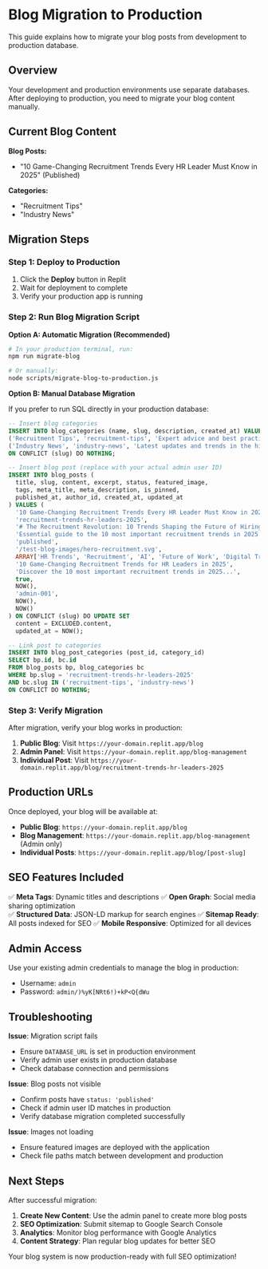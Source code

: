 # Blog Migration to Production

This guide explains how to migrate your blog posts from development to production database.

## Overview

Your development and production environments use separate databases. After deploying to production, you need to migrate your blog content manually.

## Current Blog Content

**Blog Posts:**
- "10 Game-Changing Recruitment Trends Every HR Leader Must Know in 2025" (Published)

**Categories:**
- "Recruitment Tips" 
- "Industry News"

## Migration Steps

### Step 1: Deploy to Production
1. Click the **Deploy** button in Replit
2. Wait for deployment to complete
3. Verify your production app is running

### Step 2: Run Blog Migration Script

**Option A: Automatic Migration (Recommended)**
```bash
# In your production terminal, run:
npm run migrate-blog

# Or manually:
node scripts/migrate-blog-to-production.js
```

**Option B: Manual Database Migration**

If you prefer to run SQL directly in your production database:

```sql
-- Insert blog categories
INSERT INTO blog_categories (name, slug, description, created_at) VALUES
('Recruitment Tips', 'recruitment-tips', 'Expert advice and best practices for successful recruitment', NOW()),
('Industry News', 'industry-news', 'Latest updates and trends in the hiring industry', NOW())
ON CONFLICT (slug) DO NOTHING;

-- Insert blog post (replace with your actual admin user ID)
INSERT INTO blog_posts (
  title, slug, content, excerpt, status, featured_image, 
  tags, meta_title, meta_description, is_pinned, 
  published_at, author_id, created_at, updated_at
) VALUES (
  '10 Game-Changing Recruitment Trends Every HR Leader Must Know in 2025',
  'recruitment-trends-hr-leaders-2025',
  '# The Recruitment Revolution: 10 Trends Shaping the Future of Hiring...',
  'Essential guide to the 10 most important recruitment trends in 2025...',
  'published',
  '/test-blog-images/hero-recruitment.svg',
  ARRAY['HR Trends', 'Recruitment', 'AI', 'Future of Work', 'Digital Transformation', 'Talent Acquisition', 'HR Technology'],
  '10 Game-Changing Recruitment Trends for HR Leaders in 2025',
  'Discover the 10 most important recruitment trends in 2025...',
  true,
  NOW(),
  'admin-001',
  NOW(),
  NOW()
) ON CONFLICT (slug) DO UPDATE SET
  content = EXCLUDED.content,
  updated_at = NOW();

-- Link post to categories
INSERT INTO blog_post_categories (post_id, category_id)
SELECT bp.id, bc.id 
FROM blog_posts bp, blog_categories bc 
WHERE bp.slug = 'recruitment-trends-hr-leaders-2025' 
AND bc.slug IN ('recruitment-tips', 'industry-news')
ON CONFLICT DO NOTHING;
```

### Step 3: Verify Migration

After migration, verify your blog works in production:

1. **Public Blog**: Visit `https://your-domain.replit.app/blog`
2. **Admin Panel**: Visit `https://your-domain.replit.app/blog-management`
3. **Individual Post**: Visit `https://your-domain.replit.app/blog/recruitment-trends-hr-leaders-2025`

## Production URLs

Once deployed, your blog will be available at:

- **Public Blog**: `https://your-domain.replit.app/blog`
- **Blog Management**: `https://your-domain.replit.app/blog-management` (Admin only)
- **Individual Posts**: `https://your-domain.replit.app/blog/[post-slug]`

## SEO Features Included

✅ **Meta Tags**: Dynamic titles and descriptions
✅ **Open Graph**: Social media sharing optimization  
✅ **Structured Data**: JSON-LD markup for search engines
✅ **Sitemap Ready**: All posts indexed for SEO
✅ **Mobile Responsive**: Optimized for all devices

## Admin Access

Use your existing admin credentials to manage the blog in production:
- Username: `admin`
- Password: `admin/)%yK[NRt6!)+kP<Q{dWu`

## Troubleshooting

**Issue**: Migration script fails
- Ensure `DATABASE_URL` is set in production environment
- Verify admin user exists in production database
- Check database connection and permissions

**Issue**: Blog posts not visible
- Confirm posts have `status: 'published'`
- Check if admin user ID matches in production
- Verify database migration completed successfully

**Issue**: Images not loading
- Ensure featured images are deployed with the application
- Check file paths match between development and production

## Next Steps

After successful migration:

1. **Create New Content**: Use the admin panel to create more blog posts
2. **SEO Optimization**: Submit sitemap to Google Search Console
3. **Analytics**: Monitor blog performance with Google Analytics
4. **Content Strategy**: Plan regular blog updates for better SEO

Your blog system is now production-ready with full SEO optimization!